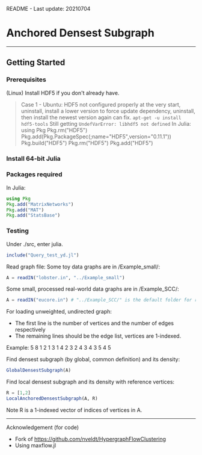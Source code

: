 README - Last update: 20210704

# Anchored Densest Subgraph

------

## Getting Started

### Prerequisites
(Linux) Install HDF5 if you don't already have.

> Case 1 - Ubuntu: HDF5 not configured properly at the very start, uninstall, install a lower version to force update dependency, uninstall, then install the newest version again can fix.
> `apt-get -u install hdf5-tools`
> Still getting `UndefVarError: libhdf5 not defined`
> In Julia:
> using Pkg
> Pkg.rm("HDF5")
> Pkg.add(Pkg.PackageSpec(;name="HDF5",version="0.11.1"))
> Pkg.build("HDF5")
> Pkg.rm("HDF5")
> Pkg.add("HDF5")

### Install 64-bit Julia

### Packages required
In Julia:
```julia
using Pkg
Pkg.add("MatrixNetworks")
Pkg.add("MAT")
Pkg.add("StatsBase")
```

### Testing
Under ./src, enter julia.
```julia
include("Query_test_yd.jl")
```

Read graph file:
Some toy data graphs are in /Example_small/:

```julia
A = readIN("lobster.in", "../Example_small")
```

Some small, processed real-world data graphs are in /Example_SCC/:

```julia
A = readIN("eucore.in") # "../Example_SCC/" is the default folder for readIN
```

For loading unweighted, undirected graph:

- The first line is the number of vertices and the number of edges respectively
- The remaining lines should be the edge list, vertices are 1-indexed.

Example:
5 8
1 2
1 3
1 4
2 3
2 4
3 4
3 5
4 5

Find densest subgraph (by global, common definition) and its density:

```julia
GlobalDensestSubgraph(A)
```

Find local densest subgraph and its density with reference vertices:

```julia
R = [1,2]
LocalAnchoredDensestSubgraph(A, R)
```
Note R is a 1-indexed vector of indices of vertices in A.

------
Acknowledgement (for code)

- Fork of https://github.com/nveldt/HypergraphFlowClustering
- Using maxflow.jl
